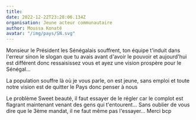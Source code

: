 ```yaml
---
title: 
date: 2022-12-22T23:28:06.134Z
organisation: Jeune acteur communautaire 
author: Moussa Konaté 
avatar: "/img/pays/SN.svg"
---
```


Monsieur le Président les Sénégalais souffrent, ton équipe t'induit dans l'erreur sinon le slogan que tu avais avant d'avoir le pouvoir et aujourd'hui est différent donc ressaisissez vous et ayez une vision prospère pour le Sénégal...

La population souffre là où je vous parle, on est jeune, sans emploi et toute notre vision est de quitter le Pays donc penser à nous 

Le problème Sweet beauté, il faut essayer de le régler car le complot est flagrant maintenant venant des gens qui t'entourent...
Sans oublier de vous dire que le 3ème mandat, il ne faut même pas l'essayer...
Merci bcp 